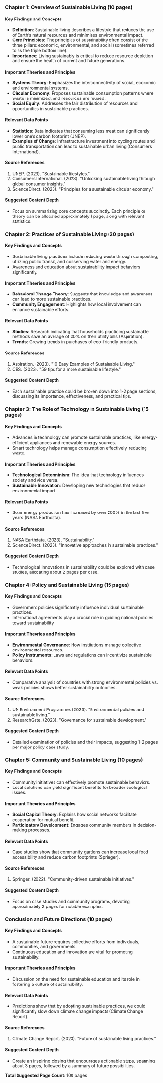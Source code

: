 ### Chapter 1: Overview of Sustainable Living (10 pages)

#### Key Findings and Concepts
- **Definition**: Sustainable living describes a lifestyle that reduces the use of Earth’s natural resources and minimizes environmental impact.
- **Core Principles**: The principles of sustainability often consist of the three pillars: economic, environmental, and social (sometimes referred to as the triple bottom line).
- **Importance**: Living sustainably is critical to reduce resource depletion and ensure the health of current and future generations.

#### Important Theories and Principles
- **Systems Theory**: Emphasizes the interconnectivity of social, economic and environmental systems.
- **Circular Economy**: Proposes sustainable consumption patterns where waste is minimized, and resources are reused.
- **Social Equity**: Addresses the fair distribution of resources and opportunities in sustainable practices.

#### Relevant Data Points
- **Statistics**: Data indicates that consuming less meat can significantly lower one’s carbon footprint (UNEP).
- **Examples of Change**: Infrastructure investment into cycling routes and public transportation can lead to sustainable urban living (Consumers International).

#### Source References
1. UNEP. (2023). "Sustainable lifestyles."
2. Consumers International. (2023). "Unlocking sustainable living through global consumer insights."
3. ScienceDirect. (2023). "Principles for a sustainable circular economy."

#### Suggested Content Depth
- Focus on summarizing core concepts succinctly. Each principle or theory can be allocated approximately 1 page, along with relevant statistics.

### Chapter 2: Practices of Sustainable Living (20 pages)

#### Key Findings and Concepts
- Sustainable living practices include reducing waste through composting, utilizing public transit, and conserving water and energy.
- Awareness and education about sustainability impact behaviors significantly.

#### Important Theories and Principles
- **Behavioral Change Theory**: Suggests that knowledge and awareness can lead to more sustainable practices.
- **Community Engagement**: Highlights how local involvement can enhance sustainable efforts.

#### Relevant Data Points
- **Studies**: Research indicating that households practicing sustainable methods save an average of 30% on their utility bills (Aspiration).
- **Trends**: Growing trends in purchases of eco-friendly products.

#### Source References
1. Aspiration. (2023). "10 Easy Examples of Sustainable Living."
2. CBS. (2023). "59 tips for a more sustainable lifestyle."

#### Suggested Content Depth
- Each sustainable practice could be broken down into 1-2 page sections, discussing its importance, effectiveness, and practical tips.

### Chapter 3: The Role of Technology in Sustainable Living (15 pages)

#### Key Findings and Concepts
- Advances in technology can promote sustainable practices, like energy-efficient appliances and renewable energy sources.
- Smart technology helps manage consumption effectively, reducing waste.

#### Important Theories and Principles
- **Technological Determinism**: The idea that technology influences society and vice versa.
- **Sustainable Innovation**: Developing new technologies that reduce environmental impact.

#### Relevant Data Points
- Solar energy production has increased by over 200% in the last five years (NASA Earthdata).

#### Source References
1. NASA Earthdata. (2023). "Sustainability."
2. ScienceDirect. (2023). "Innovative approaches in sustainable practices."

#### Suggested Content Depth
- Technological innovations in sustainability could be explored with case studies, allocating about 2 pages per case.

### Chapter 4: Policy and Sustainable Living (15 pages)

#### Key Findings and Concepts
- Government policies significantly influence individual sustainable practices.
- International agreements play a crucial role in guiding national policies toward sustainability.

#### Important Theories and Principles
- **Environmental Governance**: How institutions manage collective environmental resources.
- **Policy Instruments**: Laws and regulations can incentivize sustainable behaviors.

#### Relevant Data Points
- Comparative analysis of countries with strong environmental policies vs. weak policies shows better sustainability outcomes.

#### Source References
1. UN Environment Programme. (2023). "Environmental policies and sustainable living."
2. ResearchGate. (2023). "Governance for sustainable development."

#### Suggested Content Depth
- Detailed examination of policies and their impacts, suggesting 1-2 pages per major policy case study.

### Chapter 5: Community and Sustainable Living (10 pages)

#### Key Findings and Concepts
- Community initiatives can effectively promote sustainable behaviors.
- Local solutions can yield significant benefits for broader ecological issues.

#### Important Theories and Principles
- **Social Capital Theory**: Explains how social networks facilitate cooperation for mutual benefit.
- **Participatory Development**: Engages community members in decision-making processes.

#### Relevant Data Points
- Case studies show that community gardens can increase local food accessibility and reduce carbon footprints (Springer).

#### Source References
1. Springer. (2022). "Community-driven sustainable initiatives."

#### Suggested Content Depth
- Focus on case studies and community programs, devoting approximately 2 pages for notable examples.

### Conclusion and Future Directions (10 pages)

#### Key Findings and Concepts
- A sustainable future requires collective efforts from individuals, communities, and governments.
- Continuous education and innovation are vital for promoting sustainability.

#### Important Theories and Principles
- Discussion on the need for sustainable education and its role in fostering a culture of sustainability.

#### Relevant Data Points
- Predictions show that by adopting sustainable practices, we could significantly slow down climate change impacts (Climate Change Report).

#### Source References
1. Climate Change Report. (2023). "Future of sustainable living practices."

#### Suggested Content Depth
- Create an inspiring closing that encourages actionable steps, spanning about 3 pages, followed by a summary of future possibilities.

**Total Suggested Page Count**: 100 pages
```